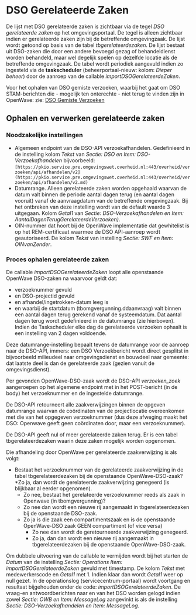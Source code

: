 # DSO Gerelateerde Zaken

De lijst met DSO gerelateerde zaken is zichtbaar via de tegel _DSO gerelateerde zaken_ op het omgevingsportaal. De tegel is alleen zichtbaar indien er gerelateerde zaken zijn bij de betreffende omgevingzaak. De lijst wordt getoond op basis van de tabel _tbgerelateerdezaken_. De lijst bestaat uit DSO-zaken die door een andere bevoegd gezag of behandeldienst worden behandeld, maar wel degelijk spelen op dezelfde locatie als de betreffende omgevingzaak. De tabel wordt periodiek aangevuld indien zo ingesteld via de **taskscheduler** (beheerportaal-nieuw: kolom: _Dieper beheer_) door de aanroep van de callable _importDSOGerelateerdeZaken_.

Voor het ophalen van DSO gemiste verzoeken, waarbij het gaat om DSO STAM-berichten die - mogelijk ten onterechte - niet terug te vinden zijn in OpenWave: zie: [DSO Gemiste Verzoeken](/docs/probleemoplossing/programmablokken/dso_gemiste_verzoeken.md)

## Ophalen en verwerken gerelateerde zaken

### Noodzakelijke instellingen

- Algemeen endpoint van de DSO-API verzoekafhandelen. Gedefinieerd in de instelling kolom _Tekst_ van _Sectie: DSO en Item: DSO-Verzoekafhandelen_ bijvoorbeeld: `[https://pkio.service.pre.omgevingswet.overheid.nl:443/overheid/verzoeken/api/afhandelen/v2](https://pkio.service.pre.omgevingswet.overheid.nl:443/overheid/verzoeken/api/afhandelen/v2.md)`
- Datumrange. Alleen gerelateerde zaken worden opgehaald waarvan de datum valt binnen de periode aantal dagen terug (en aantal dagen vooruit) vanaf de aanvraagdatum van de betreffende omgevingzaak. Bij het ontbreken van deze instelling wordt van de default waarde 3 uitgegaan. Kolom _Getal1_ van _Sectie: DSO-Verzoekafhandelen en Item: AantalDagenTerugGerelateerdeVerzoeken)_.
- OIN-nummer dat hoort bij de OpenWave implementatie dat gewhitelist is op het REM-certificaat waarmee de DSO API-aanroep wordt geautoriseerd. De kolom _Tekst_ van instelling _Sectie: SWF en Item: OINvanZender_.

### Proces ophalen gerelateerde zaken

De callable _importDSOGerelateerdeZaken_ loopt alle openstaande OpenWave DSO-zaken na waarvoor geldt dat:

- verzoeknummer gevuld
- en DSO-projectid gevuld
- en afhandel/ingetrokken-datum leeg is
- en waarbij de startdatum (tbomgvergunning.ddaanvraag) valt binnen een aantal dagen terug gerekend vanaf de systeemdatum. Dat aantal dagen terug wordt gedefinieerd in de datumrange (zie hierboven). Indien de Taskscheduler elke dag de gerelateerde verzoeken ophaalt is een instelling van 2 dagen voldoende.

Deze datumrange-instelling bepaalt tevens de datumrange voor de aanroep naar de DSO-API, immers: een DSO Verzoekbericht wordt direct gesplitst in bijvoorbeeld milieudeel naar omgevingsdienst en bouwdeel naar gemeente: dat laatste deel is dan de gerelateerde zaak (gezien vanuit de omgevingsdienst).

Per gevonden OpenWave-DSO-zaak wordt de DSO-API _verzoeken_zoek_ aangeroepen op het algemene endpoint met in het POST-bericht (in de body) het verzoeknummer en de ingestelde datumrange.

De DSO-API retourneert alle zaakverwijzingen binnen de opgeven datumrange waarvan de coördinaten van de projectlocatie overeenkomen met die van het opgegeven verzoeknummer (dus deze afweging maakt het DSO: Openwave geeft geen coördinaten door, maar een verzoeknummer).

De DSO-API geeft nul of meer gerelateerde zaken terug. Er is een tabel tbgerelateerdezaken waarin deze zaken mogelijk worden opgenomen.

Die afhandeling door OpenWave per gerelateerde zaakverwijzing is als volgt:

- Bestaat het verzoeknummer van de gerelateerde zaakverwijzing in de tabel tbgerelateerdezaken bij de openstaande OpenWave-DSO-zaak?
  \*Zo ja, dan wordt de gerelateerde zaakverwijzing genegeerd (is blijkbaar al eerder opgenomen).
  - Zo nee, bestaat het gerelateerde verzoeknummer reeds als zaak in Openwave (in tbomgvergunning)?
  - Zo nee dan wordt een nieuwe rij aangemaakt in tbgerelateerdezaken bij de openstaande DSO-zaak.
  - Zo ja is die zaak een compartimentszaak en is de openstaande OpenWave-DSO zaak GEEN compartiment (of vice versa)
    - Zo nee dan wordt de geretourneerde zaakverwijzing genegeerd.
    - Zo ja, dan dan wordt een nieuwe rij aangemaakt in tbgerelateerdezaken bij de openstaande OpenWave-DSO-zaak.

Om dubbele uitvoering van de callable te vermijden wordt bij het starten de _Datum_ van de instelling _Sectie: Operations Item: importDSOGerelateerdeZaken_ gevuld met timestamp. De kolom _Tekst_ met medewerkerscode en _Getal1_ met 1. Indien klaar dan wordt _Getal1_ weer op null gezet.
In de operationslog (servicecentrum-portaal) wordt voortgang en resultaat bijgehouden onder de code: _importDSOGerelateerdeZaken_. De vraag-en antwoordberichten naar en van het DSO worden gelogd indien zowel _Sectie: OWB en Item: MessageLog_ aangevinkt is als de instelling _Sectie: DSO-Verzoekafhandelen en Item: MessageLog_.

